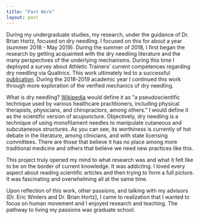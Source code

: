 ```yaml
---
title: "Past Work"
layout: post
---
```


During my undergraduate studies, my research, under the guidance of Dr. Brian Hortz, focused on dry needling. I focused on this for about a year (summer 2018 - May 2019). During the summer of 2018, I first began the research by getting acquainted with the dry needling literature and the many perspectives of the underlying mechanisms. During this time I deployed a survey about Athletic Trainers' current competences regarding dry needling via Qualtrics. This work ultimately led to a successful [publication](https://tulimid1.github.io/research/). During the 2018-2019 academic year I continued this work through more exploration of the verified mechanics of dry needling. 


What is dry needling? [Wikipedia](https://en.wikipedia.org/wiki/Dry_needling) would define it as "a pseudoscientific technique used by various healthcare practitioners, including physical therapists, physicians, and chiropractors, among others." I would define it as the scientific version of acupuncture. Objectively, dry needling is a technique of using monofilament needles to manipulate cutaneous and subcutaneous structures. As you can see, its worthiness is currently of hot debate in the literature, among clinicians, and with state licensing committees. There are those that believe it has no place among more traditional medicine and others that believe we need new practices like this. 

This project truly opened my mind to what research was and what it felt like to be on the border of current knowledge. It was addicting. I loved every aspect about reading scientific articles and then trying to form a full picture. It was fascinating and overwhelming all at the same time. 

Upon reflection of this work, other passions, and talking with my advisors (Dr. Eric Winters and Dr. Brian Hortz), I came to realization that I wanted to focus on human movement and I enjoyed research and teaching. The pathway to living my passions was graduate school. 
